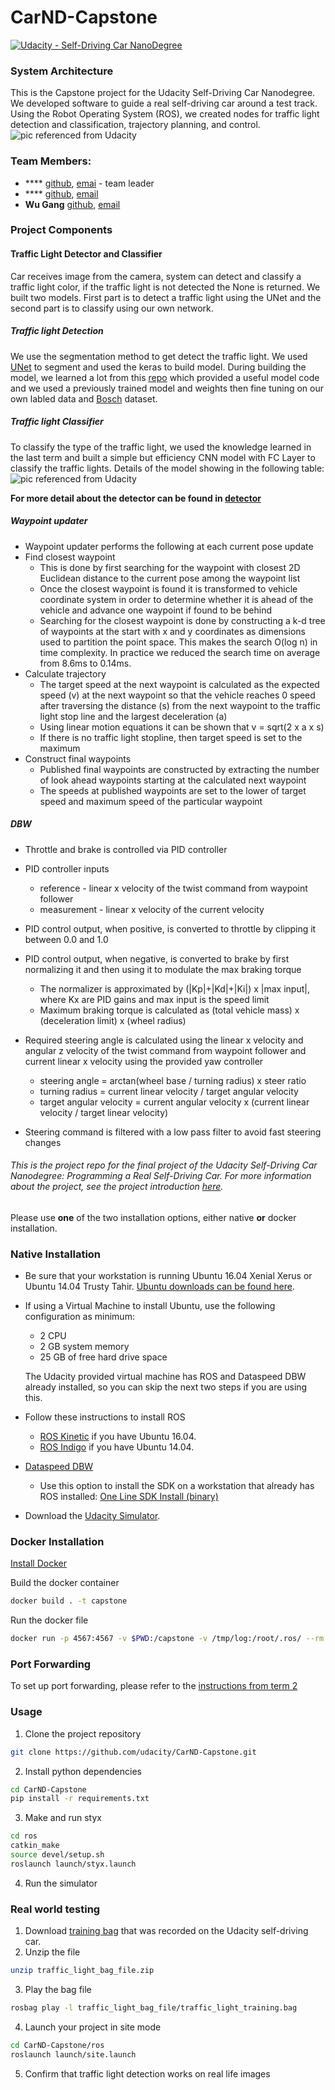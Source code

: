 # CarND-Capstone
[![Udacity - Self-Driving Car NanoDegree](https://s3.amazonaws.com/udacity-sdc/github/shield-carnd.svg)](https://www.udacity.com/course/self-driving-car-engineer-nanodegree--nd013)
### System Architecture  
This is the Capstone project for the Udacity Self-Driving Car Nanodegree. We developed software to guide a real self-driving car around a test track. Using the Robot Operating System (ROS), we created nodes for traffic light detection and classification, trajectory planning, and control.
![pic referenced from Udacity](imgs/arc.png)
### Team Members: 

* **** [github](), [emai]() - team leader
* **** [github](), [email]()
* **Wu Gang** [github](https://github.com/fadida), [email](w965813422@gmail.com)

### Project Components

#### Traffic Light Detector and Classifier
Car receives image from the camera, system can detect and classify a traffic light color, if the traffic light is not detected the None is returned. We built two models. First part is to detect a traffic light  using the UNet and the second part is to classify using our own network.

##### Traffic light Detection
We use the segmentation method to get detect the traffic light. We used [UNet](https://arxiv.org/pdf/1505.04597.pdf) to segment and used the keras to build model. During building the model, we learned a lot from this [repo](https://github.com/zhixuhao/unet) which provided a useful model code and we used a previously trained model and weights then fine tuning on our own labled data and [Bosch](https://hci.iwr.uni-heidelberg.de/node/6132) dataset.

##### Traffic light Classifier

To classify the type of the traffic light, we used the knowledge learned in the last term and built a simple but efficiency CNN model with FC Layer to classify the traffic lights. Details of the model showing in the following table:
![pic referenced from Udacity](https://raw.githubusercontent.com/Aitical/CarND-Capstone/master/imgs/cls.png)

**For more detail about the detector can be found in [detector](https://github.com/Aitical/CarND-Capstone/tree/master/detector)**

##### Waypoint updater
 - Waypoint updater performs the following at each current pose update
 - Find closest waypoint
   - This is done by first searching for the waypoint with closest 2D Euclidean distance to the current pose among the waypoint list
   - Once the closest waypoint is found it is transformed to vehicle coordinate system in order to determine whether it is ahead of the vehicle and advance one waypoint if found to be behind
   - Searching for the closest waypoint is done by constructing a k-d tree of waypoints at the start with x and y coordinates as dimensions used to partition the point space. This makes the search O(log n) in time complexity. In practice we reduced the search time on average from 8.6ms to 0.14ms.
 - Calculate trajectory
   - The target speed at the next waypoint is calculated as the expected speed (v) at the next waypoint so that the vehicle reaches 0 speed after traversing the distance (s) from the next waypoint to the traffic light stop line and the largest deceleration (a)
   - Using linear motion equations it can be shown that v = sqrt(2 x a x s)
   - If there is no traffic light stopline, then target speed is set to the maximum
 - Construct final waypoints
   - Published final waypoints are constructed by extracting the number of look ahead waypoints starting at the calculated next waypoint
   - The speeds at published waypoints are set to the lower of target speed and maximum speed of the particular waypoint

##### DBW
 - Throttle and brake is controlled via PID controller
 - PID controller inputs
   - reference - linear x velocity of the twist command from waypoint follower
   - measurement - linear x velocity of the current velocity
 - PID control output, when positive, is converted to throttle by clipping it between 0.0 and 1.0
 - PID control output, when negative, is converted to brake by first normalizing it and then using it to modulate the max braking torque
   - The normalizer is approximated by (|Kp|+|Kd|+|Ki|) x |max input|, where Kx are PID gains and max input is the speed limit
   - Maximum braking torque is calculated as (total vehicle mass) x (deceleration limit) x (wheel radius)

 - Required steering angle is calculated using the linear x velocity and angular z velocity of the twist command from waypoint follower and current linear x velocity using the provided yaw controller
   - steering angle = arctan(wheel base / turning radius) x steer ratio
   - turning radius = current linear velocity / target angular velocity
   - target angular velocity  = current angular velocity x (current linear velocity / target linear velocity)
 - Steering command is filtered with a low pass filter to avoid fast steering changes


###### This is the project repo for the final project of the Udacity Self-Driving Car Nanodegree: Programming a Real Self-Driving Car. For more information about the project, see the project introduction [here](https://classroom.udacity.com/nanodegrees/nd013/parts/6047fe34-d93c-4f50-8336-b70ef10cb4b2/modules/e1a23b06-329a-4684-a717-ad476f0d8dff/lessons/462c933d-9f24-42d3-8bdc-a08a5fc866e4/concepts/5ab4b122-83e6-436d-850f-9f4d26627fd9).

Please use **one** of the two installation options, either native **or** docker installation.

### Native Installation

* Be sure that your workstation is running Ubuntu 16.04 Xenial Xerus or Ubuntu 14.04 Trusty Tahir. [Ubuntu downloads can be found here](https://www.ubuntu.com/download/desktop).
* If using a Virtual Machine to install Ubuntu, use the following configuration as minimum:
  * 2 CPU
  * 2 GB system memory
  * 25 GB of free hard drive space

  The Udacity provided virtual machine has ROS and Dataspeed DBW already installed, so you can skip the next two steps if you are using this.

* Follow these instructions to install ROS
  * [ROS Kinetic](http://wiki.ros.org/kinetic/Installation/Ubuntu) if you have Ubuntu 16.04.
  * [ROS Indigo](http://wiki.ros.org/indigo/Installation/Ubuntu) if you have Ubuntu 14.04.
* [Dataspeed DBW](https://bitbucket.org/DataspeedInc/dbw_mkz_ros)
  * Use this option to install the SDK on a workstation that already has ROS installed: [One Line SDK Install (binary)](https://bitbucket.org/DataspeedInc/dbw_mkz_ros/src/81e63fcc335d7b64139d7482017d6a97b405e250/ROS_SETUP.md?fileviewer=file-view-default)
* Download the [Udacity Simulator](https://github.com/udacity/CarND-Capstone/releases).

### Docker Installation
[Install Docker](https://docs.docker.com/engine/installation/)

Build the docker container
```bash
docker build . -t capstone
```

Run the docker file
```bash
docker run -p 4567:4567 -v $PWD:/capstone -v /tmp/log:/root/.ros/ --rm -it capstone
```

### Port Forwarding
To set up port forwarding, please refer to the [instructions from term 2](https://classroom.udacity.com/nanodegrees/nd013/parts/40f38239-66b6-46ec-ae68-03afd8a601c8/modules/0949fca6-b379-42af-a919-ee50aa304e6a/lessons/f758c44c-5e40-4e01-93b5-1a82aa4e044f/concepts/16cf4a78-4fc7-49e1-8621-3450ca938b77)

### Usage

1. Clone the project repository
```bash
git clone https://github.com/udacity/CarND-Capstone.git
```

2. Install python dependencies
```bash
cd CarND-Capstone
pip install -r requirements.txt
```
3. Make and run styx
```bash
cd ros
catkin_make
source devel/setup.sh
roslaunch launch/styx.launch
```
4. Run the simulator

### Real world testing
1. Download [training bag](https://s3-us-west-1.amazonaws.com/udacity-selfdrivingcar/traffic_light_bag_file.zip) that was recorded on the Udacity self-driving car.
2. Unzip the file
```bash
unzip traffic_light_bag_file.zip
```
3. Play the bag file
```bash
rosbag play -l traffic_light_bag_file/traffic_light_training.bag
```
4. Launch your project in site mode
```bash
cd CarND-Capstone/ros
roslaunch launch/site.launch
```
5. Confirm that traffic light detection works on real life images